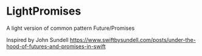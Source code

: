 # LightPromises

A light version of common pattern Future/Promises

Inspired by John Sundell 
https://www.swiftbysundell.com/posts/under-the-hood-of-futures-and-promises-in-swift
